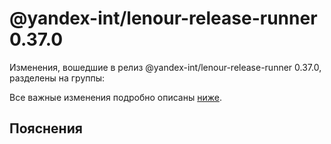 # @yandex-int/lenour-release-runner 0.37.0

<!-- ЧЕЛОВЕЧЕСКОЕ ВСТУПЛЕНИЕ -->

Изменения, вошедшие в релиз @yandex-int/lenour-release-runner 0.37.0, разделены на группы:

Все важные изменения подробно описаны [ниже](#Пояснения).

## Пояснения

